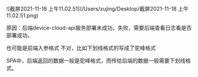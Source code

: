 ![截屏2021-11-18 上午11.02.51](/Users/xujing/Desktop/截屏2021-11-18 上午11.02.51.png)

原因：后端device-cloud-api服务部署未成功，失败，需要后端查看日志看是否部署成功。

也可能是前端入参格式 不对，比如下划线格式的写成了驼峰格式

SPA中，后端返回的数据一般是驼峰格式，而传给后端的数据一般需要下划线格式。